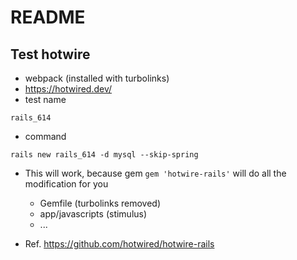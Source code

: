 # README

## Test hotwire

* webpack (installed with turbolinks)
* https://hotwired.dev/
* test name

```
rails_614
```

* command

```
rails new rails_614 -d mysql --skip-spring
```

* This will work, because gem `gem 'hotwire-rails'` will do all the modification for you
  * Gemfile (turbolinks removed)
  * app/javascripts (stimulus)
  * ...

* Ref. https://github.com/hotwired/hotwire-rails
